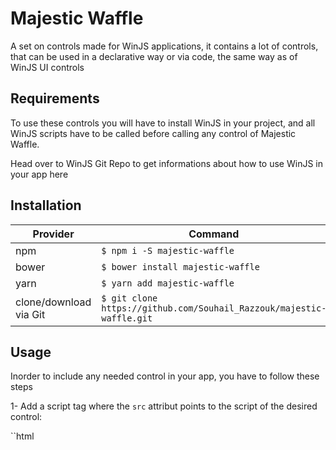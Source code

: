 # Majestic Waffle

A set on controls made for WinJS applications, it contains a lot of controls, that can be used in a declarative way or via code, the same way as of WinJS UI controls

## Requirements

To use these controls you will have to install WinJS in your project, and all WinJS scripts have to be called before calling any control of Majestic Waffle.

Head over to WinJS Git Repo to get informations about how to use WinJS in your app here

## Installation

| Provider | Command |
| -------- | ------- |
| npm | `$ npm i -S majestic-waffle` |
| bower | `$ bower install majestic-waffle` |
| yarn | `$ yarn add majestic-waffle` |
| clone/download via Git | `$ git clone https://github.com/Souhail_Razzouk/majestic-waffle.git` |

## Usage

Inorder to include any needed control in your app, you have to follow these steps

1- Add a script tag where the `src` attribut points to the script of the desired control:

``html
<script src="path/to/control.js"/>

example: (Alert control)

<script src="bower_components/majestic-waffle/dist/Alert/Alert.js"/>

``

2- If you want to use 